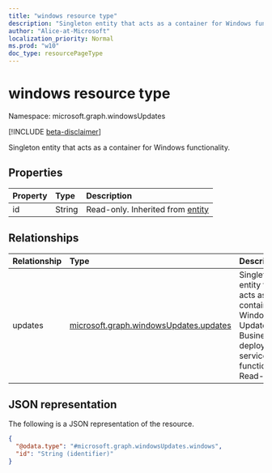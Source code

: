```yaml
---
title: "windows resource type"
description: "Singleton entity that acts as a container for Windows functionality."
author: "Alice-at-Microsoft"
localization_priority: Normal
ms.prod: "w10"
doc_type: resourcePageType
---
```


# windows resource type

Namespace: microsoft.graph.windowsUpdates

[!INCLUDE [beta-disclaimer](../../includes/beta-disclaimer.md)]

Singleton entity that acts as a container for Windows functionality.

## Properties
|Property|Type|Description|
|:---|:---|:---|
|id|String|Read-only. Inherited from [entity](../resources/entity.md)|

## Relationships
|Relationship|Type|Description|
|:---|:---|:---|
|updates|[microsoft.graph.windowsUpdates.updates](../resources/windowsupdates-updates.md)|Singleton entity that acts as a container for Windows Update for Business deployment service functionality. Read-only.|

## JSON representation
The following is a JSON representation of the resource.
<!-- {
  "blockType": "resource",
  "keyProperty": "id",
  "@odata.type": "microsoft.graph.windowsUpdates.windows",
  "baseType": "microsoft.graph.entity",
  "openType": false
}
-->
``` json
{
  "@odata.type": "#microsoft.graph.windowsUpdates.windows",
  "id": "String (identifier)"
}
```

